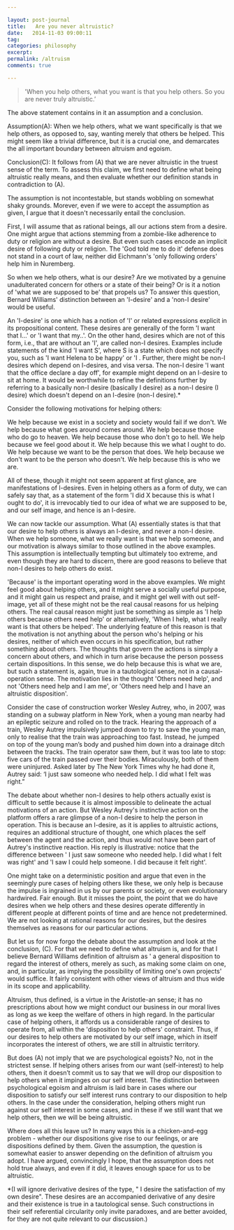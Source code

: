 ```yaml
---

layout: post-journal
title:   Are you never altruistic? 
date:   2014-11-03 09:00:11
tag: 
categories: philosophy
excerpt: 
permalink: /altruism
comments: true

---
```


> 'When you help others, what you want is that you help others. So you are never truly altruistic.’ 

The above statement contains in it an assumption and a conclusion.
 
Assumption(A): When we help others, what we want specifically is that we help others, as opposed to, say, wanting merely that others be helped. This might seem like a trivial difference, but it is a crucial one, and demarcates the all important boundary between altruism and egoism.

Conclusion(C):  It follows from (A) that we are never altruistic in the truest sense of the term. To assess this claim, we first need to define what being altruistic really means, and then evaluate whether our definition stands in contradiction to (A).

The assumption is not incontestable, but stands wobbling on somewhat shaky grounds. Morever, even if we were to accept the assumption as given, I argue that it doesn't necessarily entail the conclusion.

First, I will assume that as rational beings, all our actions stem from a desire. One might argue that actions stemming from a zombie-like adherence to duty or religion are without a desire. But even such cases encode an implicit desire of following duty or religion. The 'God told me to do it' defense does not stand in a court of law, neither did Eichmann's 'only following orders' help him in Nuremberg.

So when we help others, what is our desire? Are we motivated by a genuine unadulterated concern for others or a state of their being? Or is it a notion of 'what we are supposed to be' that propels us? To answer this question,  Bernard Williams' distinction between an 'I-desire' and a 'non-I desire' would be useful.

An 'I-desire' is one which has a notion of 'I' or related expressions explicit in its propositional content. These desires are generally of the form 'I want that I...' or 'I want that my..'. On the other hand, desires which are not of this form, i.e., that are without an 'I', are called non-I desires. Examples include statements of the kind 'I want S', where S is a state which does not specify you, such as 'I want Helena to be happy' or 'I  . Further, there might be non-I desires which depend on I-desires, and visa versa. The non-I desire 'I want that the office declare a day off', for example might depend on an I-desire to sit at home. It would be worthwhile to refine the definitions further by referring to a basically non-I desire (basically I desire) as a non-I desire (I desire) which doesn't depend on an I-desire (non-I desire).* 

Consider the following motivations for helping others:

We help because we exist in a society and society would fail if we don't.
We help because what goes around comes around.
We help because those who do go to heaven.
We help because those who don't go to hell.
We help because we feel good about it.
We help because this we what I ought to do.
We help because we want to be the person that does.
We help because we don't want to be the person who doesn't.
We help because this is who we are.

All of these, though it might not seem apparent at first glance, are manifestations of I-desires.  Even in helping others as a form of duty, we can safely say that, as a statement of the form 'I did X because this is what I ought to do', it is irrevocably tied to our idea of what we are supposed to be, and our self image, and hence is an I-desire.

We can now tackle our assumption. What (A) essentially states is that that our desire to help others is always an I-desire, and never a non-I desire. When we help someone, what we really want is that we help someone, and our motivation is always similar to those outlined in the above examples.  This assumption is intellectually tempting but ultimately too extreme, and even though they are hard to discern, there are good reasons to believe that non-I desires to help others do exist. 

 'Because' is the important operating word in the above examples.  We might feel good about helping others, and it might serve a socially useful purpose, and it might gain us respect and praise, and it might gel well with out self-image, yet all of these might not be the real causal reasons for us helping others. The real causal reason might just be something as simple as 'I help others because others need help' or alternatively, 'When I help, what I really want is that others be helped'. The underlying feature of this reason is that the motivation is not anything about the person who's helping or his desires, neither of which even occurs in his specification, but rather something about others. The thoughts that govern the actions is simply a concern about others, and which in turn arise because the person possess certain dispositions. In this sense, we do help because this is what we are, but such a statement is, again, true in a tautological sense, not in a causal-operation sense. The motivation lies in the thought 'Others need help', and not 'Others need help and I am me', or 'Others need help and I have an altruistic disposition'. 

Consider the case of construction worker Wesley Autrey, who, in 2007, was standing on a subway platform in New York, when a young man nearby had an epileptic seizure and rolled on to the track. Hearing the approach of a train, Wesley Autrey impulsively jumped down to try to save the young man, only to realise that the train was approaching too fast. Instead, he jumped on top of the young man’s body and pushed him down into a drainage ditch between the tracks. The train operator saw them, but it was too late to stop: five cars of the train passed over their bodies. Miraculously, both of them were uninjured. Asked later by The New York Times why he had done it, Autrey said: ‘I just saw someone who needed help. I did what I felt was right.”

The debate about whether non-I desires to help others actually exist is difficult to settle because it is almost impossible to delineate the actual motivations of an action. But Wesley Autrey's instinctive action on the platform offers a rare glimpse of a non-I desire to help the person in operation. This is because an I-desire, as it is applies to altruistic actions,  requires an additional structure of thought, one which places the self between the agent and the action, and thus would not have been part of Autrey's instinctive reaction. His reply is illustrative: notice that the difference between ' I just saw someone who needed help. I did what I felt was right' and 'I saw I could help someone. I did because it felt right'. 

One might take on a deterministic position and argue that even in the seemingly pure cases of helping others like these, we only help is because the impulse is ingrained in us by our parents or society, or even evolutionary hardwired. Fair enough. But it misses the point, the point that we do have desires when we help others and these desires operate differently in different people at different points of time and are hence not predetermined. We are not looking at rational reasons for our desires, but the desires themselves as reasons for our particular actions.

But let us for now forgo the debate about the assumption and look at the conclusion, (C). For that we need to define what altruism is, and for that I believe Bernard Williams definition of altruism as ' a general disposition to regard the interest of others, merely as such, as making some claim on one, and, in particular, as implying the possibility of limiting one's own projects' would suffice. It fairly consistent with other views of altruism and thus wide in its scope and applicability.

Altruism, thus defined, is a virtue in the Aristotle-an sense; it has no prescriptions about how we might conduct our business in our moral lives as long as we keep the welfare of others in high regard. In the particular case of helping others, it affords us a considerable range of desires to operate from, all within the 'disposition to help others' constraint. Thus, if our desires to help others are motivated by our self image, which in itself incorporates the interest of others, we are still in altruistic territory.

But does (A) not imply that we are psychological egoists? No, not in the strictest sense. If helping others arises from our want (self-interest) to help others, then it doesn’t commit us to say that we will drop our disposition to help others when it impinges on our self interest. The distinction between psychological egoism and altruism is laid bare in cases where our disposition to satisfy our self interest runs contrary to our disposition to help others. In the case under the consideration, helping others might run against our self interest in some cases, and in these if we still want that we help others, then we will be being altruistic.


Where does all this leave us?  In many ways this is a chicken-and-egg problem - whether our dispositions give rise to our feelings, or are dispositions defined by them.  Given the assumption, the question is somewhat easier to answer depending on the definition of altruism you adopt. I have argued, convincingly I hope, that the assumption does not hold true always, and even if it did, it leaves enough space for us to be altruistic.



*(I will ignore derivative desires of the type, " I desire the satisfaction of my own desire". These desires are an accompanied derivative of any desire and their existence is true in a tautological sense. Such constructions in their self referential circularity only invite paradoxes, and are better avoided, for they are not quite relevant to our discussion.)
